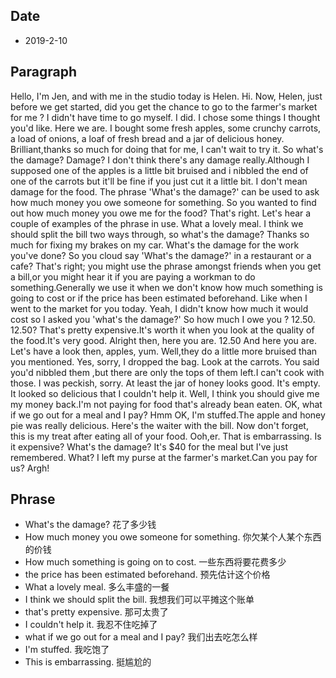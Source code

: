 ## Date

* 2019-2-10

## Paragraph
Hello, I'm Jen, and with me in the studio today is Helen.
Hi. Now, Helen, just before we get started, did you get the chance to go to the farmer's market for me ? I didn't have time to go myself.
I did. I chose some things I thought you'd like.
Here we are.
I bought some fresh apples, some crunchy carrots, a load of onions, a loaf of fresh bread and a jar of delicious honey.
Brilliant,thanks so much for doing that for me, I can't wait to try it.
So what's the damage?
Damage? I don't think there's any damage really.Although I supposed one of the apples is a little bit bruised and i nibbled the end of one of the carrots but it'll be fine if you just cut it a little bit.
I don't mean damage for the food. The phrase 'What's the damage?' can be used to ask how much money you owe someone for something.
So you wanted to find out how much money you owe me for the food?
That's right.  Let's hear a couple of examples of the phrase in use.
What a lovely meal. I think we should split the bill two ways through, so what's the damage?
Thanks so much for fixing my brakes on my car. What's the damage for the work you've done?
So you cloud say 'What's the damage?' in a restaurant or a cafe?
That's right; you might use the phrase amongst friends when you get a bill,or you might hear it if you are paying a workman to do something.Generally we use it when we don't know how much something is going to cost or if the price has been estimated beforehand.
Like when I went to the market for you today.
Yeah, I didn't know how much it would cost so I asked you 'what's the damage?' So how much I owe you ?
12.50.
12.50? That's pretty expensive.It's worth it when you look at the quality of the food.It's very good.
Alright then, here you are. 12.50
And here you are.
Let's have a look then, apples, yum. Well,they do a little more bruised than you mentioned.
Yes, sorry, I dropped the bag.
Look at the carrots. You said you'd nibbled them ,but there are only the tops of them left.I can't cook with those.
I was peckish, sorry.  At least the jar of honey looks good.
It's empty.
It looked so delicious that I couldn't help it.
Well, I think you should give me my money back.I'm not paying for food that's already bean eaten.
OK, what if we go out for a meal and I pay?
Hmm OK, I'm stuffed.The apple and honey pie was really delicious. Here's the waiter with the bill.
Now don't forget, this is my treat after eating all of your food.
Ooh,er. That is embarrassing.
Is it expensive? What's the damage?
It's $40 for the meal but I've just remembered.
What? I left my purse at the farmer's market.Can you pay for us?
Argh!

## Phrase
* What's the damage? 花了多少钱
* How much money you owe someone for something. 你欠某个人某个东西的价钱
* How much something is going on to cost. 一些东西将要花费多少
* the price has been estimated beforehand. 预先估计这个价格
* What a lovely meal. 多么丰盛的一餐
* I think we should split the bill.  我想我们可以平摊这个账单
* that's pretty expensive. 那可太贵了
* I couldn't help it. 我忍不住吃掉了
* what if we go out for a meal and I pay? 我们出去吃怎么样
* I'm stuffed. 我吃饱了
* This is embarrassing. 挺尴尬的